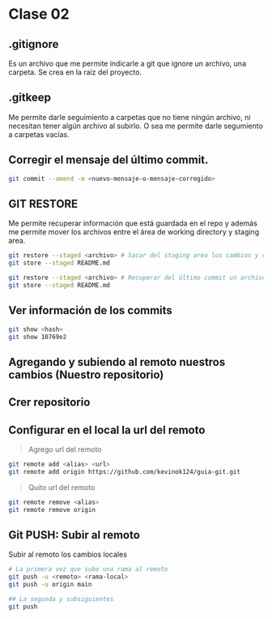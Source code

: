 # Clase 02

## .gitignore
Es un archivo que me permite indicarle a git que ignore un archivo, una carpeta.
Se crea en la raíz del proyecto.

## .gitkeep
Me permite darle seguimiento a carpetas que no tiene ningún archivo, ni necesitan tener algún archivo al subirlo. O sea me permite darle segumiento a carpetas vacías.

## Corregir el mensaje del último commit.

```sh
git commit --amend -m <nuevo-mensaje-o-mensaje-corregido>
```

## GIT RESTORE
Me permite recuperar información que está guardada en el repo y además me permite mover los archivos entre el área de working directory y staging area.


```sh
git restore --staged <archivo> # Sacar del staging area los cambios y dejarlos en el working directory
git store --staged README.md
```

```sh
git restore --staged <archivo> # Recuperar del último commit un archivo en específico
git store --staged README.md
```

## Ver información de los commits

```sh
git show <hash>
git show 10769e2
```

## Agregando y subiendo al remoto nuestros cambios (Nuestro repositorio)

## Crer repositorio

## Configurar en el local la url del remoto
> Agrego url del remoto
```sh
git remote add <alias> <url>
git remote add origin https://github.com/kevinok124/guia-git.git

```

> Quito url del remoto
```sh
git remote remove <alias>
git remote remove origin
```

## Git PUSH: Subir al remoto
Subir al remoto los cambios locales

```sh
# La primera vez que subo una rama al remoto
git push -u <remoto> <rama-local>
git push -u origin main

## La segunda y subsiguientes
git push
```